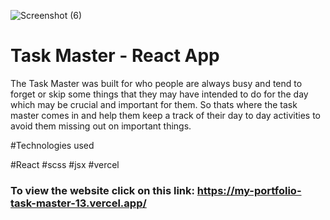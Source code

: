 ![Screenshot (6)](https://github.com/Deevin3/my_portfolio/assets/117818205/a4efe802-f3f1-4902-aedd-f000523e9fdd)
# Task Master - React App

The Task Master was built for who people are always busy and tend to forget or skip some things that they may have intended to do for the day which may be crucial and important for them. So thats where the task master comes in and help them keep a track of their day to day activities to avoid them missing out on important things.

#Technologies used 

#React
#scss
#jsx
#vercel

### To view the website click on this link: https://my-portfolio-task-master-13.vercel.app/
